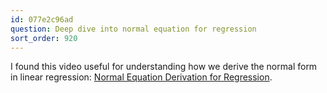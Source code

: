 ```yaml
---
id: 077e2c96ad
question: Deep dive into normal equation for regression
sort_order: 920
---
```


I found this video useful for understanding how we derive the normal form in linear regression: [Normal Equation Derivation for Regression](https://www.youtube.com/watch?v=g8qF61P741w).